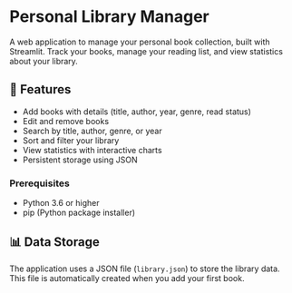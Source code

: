# Personal Library Manager

A web application to manage your personal book collection, built with Streamlit. Track your books, manage your reading list, and view statistics about your library.

## 🌟 Features

- Add books with details (title, author, year, genre, read status)
- Edit and remove books
- Search by title, author, genre, or year
- Sort and filter your library
- View statistics with interactive charts
- Persistent storage using JSON



### Prerequisites

- Python 3.6 or higher
- pip (Python package installer)


## 📊 Data Storage

The application uses a JSON file (`library.json`) to store the library data. This file is automatically created when you add your first book.

